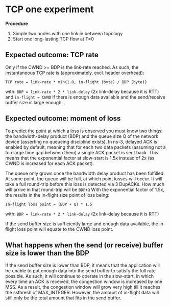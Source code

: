 # TCP one experiment

**Procedure**

1. Simple two nodes with one link in between topology
2. Start one long-lasting TCP flow at T=0

## Expected outcome: TCP rate

Only if the CWND >= BDP is the link-rate reached. As such, the
instantaneous TCP rate is (approximately, excl. header overhead):

```
TCP rate = link-rate * min(1.0, in-flight (byte) / BDP (byte))
```

with: `BDP = link-rate * 2 * link-delay` (2x link-delay because it is RTT) and 
`in-flight = CWND` if there is enough data available and the send/receive buffer
size is large enough.

## Expected outcome: moment of loss

To predict the point at which a loss is observed
you must know two things: the bandwidth-delay product (BDP) and the 
queue size Q of the network device (asserting no queueing discipline exists).
In ns-3, delayed ACK is enabled by default, meaning that for each
two data packets (assuming not a too large time gap between them) a
single ACK packet is sent back. This means that the exponential factor
at slow-start is 1.5x instead of 2x (as CWND is increased for each
ACK packet).

The queue only grows once the bandwidth delay product has been fulfilled.
At some point, the queue will be full, at which point losses will occur.
It will take a full round-trip before this loss is detected via
3 DupACKs. How much will arrive in that round-trip will be `BDP+Q`
With the exponential factor of 1.5x, the results in the
in-flight size point of loss being:

```
In-flight loss point = (BDP + Q) * 1.5
```

with: `BDP = link-rate * 2 * link-delay` (2x link-delay because it is RTT)

If the send buffer size is sufficiently large and enough data available,
the in-flight loss point will equate to the CWND loss point.

## What happens when the send (or receive) buffer size is lower than the BDP

If the send buffer size is lower than BDP, it means that the application will
be unable to put enough data into the send buffer to satisfy the full rate
possible. As such, it will continue to operate in the slow-start, in which
every time an ACK is received, the congestion window is increased by one MSS.
As a result, the congestion window will grow very high till it reaches
the ssthresh of MAX_INTEGER. However, the amount of in-flight data will still
only be the total amount that fits in the send buffer.
